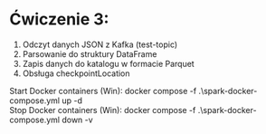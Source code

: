 # Ćwiczenie 3:
1. Odczyt danych JSON z Kafka (test-topic)
2. Parsowanie do struktury DataFrame
3. Zapis danych do katalogu w formacie Parquet
4. Obsługa checkpointLocation

Start Docker containers (Win): docker compose -f .\spark-docker-compose.yml up -d  
Stop Docker containers (Win): docker compose -f .\spark-docker-compose.yml down -v
